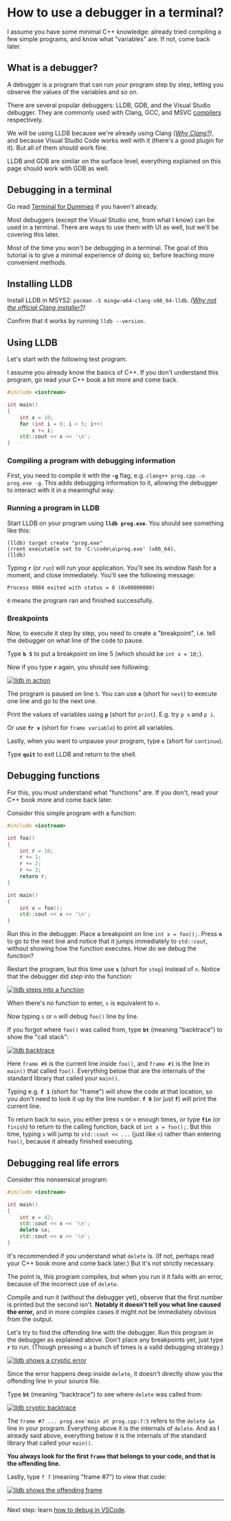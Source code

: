 # How to use a debugger in a terminal?

I assume you have some minimal C++ knowledge: already tried compiling a few simple programs, and know what "variables" are. If not, come back later.

## What is a debugger?

A debugger is a program that can run *your* program step by step, letting you observe the values of the variables and so on.

There are several popular debuggers: LLDB, GDB, and the Visual Studio debugger. They are commonly used with Clang, GCC, and MSVC [compilers](/installing_toolchain.md#what-is-a-compiler) respectively.

We will be using LLDB because we're already using Clang *([Why Clang?](/choosing_compiler_and_more.md))*, and because Visual Studio Code works well with it (there's a good plugin for it). But all of them should work fine.

LLDB and GDB are similar on the surface level, everything explained on this page should work with GDB as well.

## Debugging in a terminal

Go read [Terminal for Dummies](/terminal_for_dummies.md) if you haven't already.

Most debuggers (except the Visual Studio one, from what I know) can be used in a terminal. There are ways to use them with UI as well, but we'll be covering this later.

Most of the time you won't be debugging in a terminal. The goal of this tutorial is to give a minimal experience of doing so, before teaching more convenient methods.

## Installing LLDB

Install LLDB in MSYS2: `pacman -S mingw-w64-clang-x86_64-lldb`. *([Why not the official Clang installer?](/why_not_official_clang_installer.md))*

Confirm that it works by running `lldb --version`.

## Using LLDB

Let's start with the following test program.

I assume you already know the basics of C++. If you don't understand this program, go read your C++ book a bit more and come back.

```cpp
#include <iostream>

int main()
{
    int x = 10;
    for (int i = 0; i < 5; i++)
        x += i;
    std::cout << x << '\n';
}
```

### Compiling a program with debugging information

First, you need to compile it with the **`-g`** flag, e.g. `clang++ prog.cpp -o prog.exe -g`. This adds debugging information to it, allowing the debugger to interact with it in a meaningful way.

### Running a program in LLDB

Start LLDB on your program using **`lldb prog.exe`**. You should see something like this:
```
(lldb) target create "prog.exe"
(rrent executable set to 'C:\code\a\prog.exe' (x86_64).
(lldb)
```

Typing **`r`** (or `run`) will run your application. You'll see its window flash for a moment, and close immediately. You'll see the following message:
```
Process 9804 exited with status = 0 (0x00000000)
```
`0` means the program ran and finished successfully.

### Breakpoints

Now, to execute it step by step, you need to create a "breakpoint", i.e. tell the debugger on what line of the code to pause.

Type **`b 5`** to put a breakpoint on line 5 (which should be `int x = 10;`).

Now if you type **`r`** again, you should see following:

[![lldb in action](/images/lldb_in_action.png)](/images/lldb_in_action.png)

The program is paused on line `5`. You can use **`n`** (short for `next`) to execute one line and go to the next one.

Print the values of variables using **`p`** (short for `print`). E.g. try `p x` and `p i`.

Or use **`fr v`** (short for `frame variable`) to print all variables.

Lastly, when you want to unpause your program, type **`c`** (short for `continue`).

Type **`quit`** to exit LLDB and return to the shell.

## Debugging functions

For this, you must understand what "functions" are. If you don't, read your C++ book more and come back later.

Consider this simple program with a function:
```cpp
#include <iostream>

int foo()
{
    int r = 10;
    r += 1;
    r += 2;
    r += 3;
    return r;
}

int main()
{
    int x = foo();
    std::cout << x << '\n';
}
```

Run this in the debugger. Place a breakpoint on line `int x = foo();`. Press **`n`** to go to the next line and notice that it jumps immediately to `std::cout`, without showing how the function executes. How do we debug the function?

Restart the program, but this time use **`s`** (short for `step`) instead of `n`. Notice that the debugger did *step* into the function:

[![lldb steps into a function](/images/lldb_steps_into_function.png)](/images/lldb_steps_into_function.png)

When there's no function to enter, `s` is equivalent to `n`.

Now typing `s` or `n` will debug `foo()` line by line.

If you forgot where `foo()` was called from, type **`bt`** (meaning "backtrace") to show the "call stack":

[![lldb backtrace](/images/lldb_backtrace.png)](/images/lldb_backtrace.png)

Here `frame #0` is the current line inside `foo()`, and `frame #1` is the line in `main()` that called `foo()`. Everything below that are the internals of the standard library that called your `main()`.

Typing e.g. **`f 1`** (short for "frame") will show the code at that location, so you don't need to look it up by the line number. **`f 0`** (or just **`f`**) will print the current line.



To return back to `main`, you either press `s` or `n` enough times, or type **`fin`** (or `finish`) to return to the calling function, back ot `int x = foo();`. But this time, typing `s` will jump to `std::cout << ...` (just like `n`) rather than entering `foo()`, because it already finished executing.



## Debugging real life errors

Consider this nonsensical program:
```cpp
#include <iostream>

int main()
{
    int x = 42;
    std::cout << x << '\n';
    delete &x;
    std::cout << x << '\n';
}
```
It's recommended if you understand what `delete` is. (If not, perhaps read your C++ book more and come back later.) But it's not strictly necessary.

The point is, this program compiles, but when you run it it fails with an error, because of the incorrect use of `delete`.

Compile and run it (without the debugger yet), observe that the first number is printed but the second isn't. **Notably it doesn't tell you what line caused the error,** and in more complex cases it might not be immediately obvious from the output.

Let's try to find the offending line with the debugger. Run this program in the debugger as explained above. Don't place any breakpoints yet, just type **`r`** to run. (Though pressing `n` a bunch of times is a valid debugging strategy.)

[![lldb shows a cryptic error](/images/lldb_cryptic_error.png)](/images/lldb_cryptic_error.png)

Since the error happens deep inside `delete`, it doesn't directly show you the offending line in your source file.

Type **`bt`** (meaning "backtrace") to see where `delete` was called from:

[![lldb cryptic backtrace](/images/lldb_backtrace_cryptic.png)](/images/lldb_backtrace_cryptic.png)

The ``frame #7 ... prog.exe`main at prog.cpp:7:5`` refers to the `delete &x` line in your program. Everything above it is the internals of `delete`. And as I already said above, everything below it is the internals of the standard library that called your `main()`.

**You always look for the first `frame` that belongs to your code, and that is the offending line.**

Lastly, type `f 7` (meaning "frame #7") to view that code:

[![lldb shows the offending frame](/images/lldb_offending_frame.png)](/images/lldb_offending_frame.png)

---

Next step: learn [how to debug in VSCode](/configuring_vsc_debugger.md).
